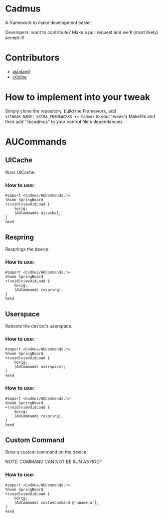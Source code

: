 # Cadmus

A framework to make development easier.

Developers: want to contribute? Make a pull request and we'll (most likely) accept it!

# Contributors

- [ajaidan0](https://github.com/ajaidan0)
- [c0dine](https://github.com/c0dine)

# How to implement into your tweak

Simply clone the repository, build the Framework, add ``$(TWEAK_NAME)_EXTRA_FRAMEWORKS += Cadmus`` to your tweak's Makefile and then add  "libcadmus" to your control file's dependencies.

# AUCommands

## UICache

Runs UICache.

### How to use:

    #import <Cadmus/AUCommands.h>
    %hook SpringBoard
    +(void)viewDidLoad {
        %orig;
        [AUCommands uicache];
    }
    %end

## Respring

Resprings the device.

### How to use:

    #import <Cadmus/AUCommands.h>
    %hook SpringBoard
    +(void)viewDidLoad {
        %orig;
        [AUCommands respring];
    }
    %end

## Userspace

Reboots the device's userspace.

### How to use:

    #import <Cadmus/AUCommands.h>
    %hook SpringBoard
    +(void)viewDidLoad {
        %orig;
        [AUCommands userspace];
    }
    %end

### How to use:

    #import <Cadmus/AUCommands.h>
    %hook SpringBoard
    +(void)viewDidLoad {
        %orig;
        [AUCommands respring];
    }
    %end


## Custom Command
Runs a custom command on the device.

NOTE: COMMAND CAN NOT BE RUN AS ROOT

### How to use:

    #import <Cadmus/AUCommands.h>
    %hook SpringBoard
    +(void)viewDidLoad {
        %orig;
        [AUCommands customCommand:@"uname-a"];
    }
    %end